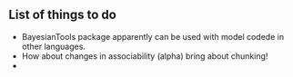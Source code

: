 ## List of things to do

* BayesianTools package apparently can be used with model codede in other languages.
* How about changes in associability (alpha) bring about chunking!
* 

  

